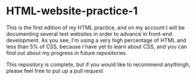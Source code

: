 # HTML-website-practice-1
This is the first edition of my HTML practice, and on my account I will be documenting several test websites in order to advance in front-end development.
As you see, I'm using a very high percentage of HTML and less than 5% of CSS, because I have yet to learn about CSS, and you can find out about my progress in future 
repositories.

This repository is complete, but if you would like to recommend anythingh, please feel free to put up a pull request
